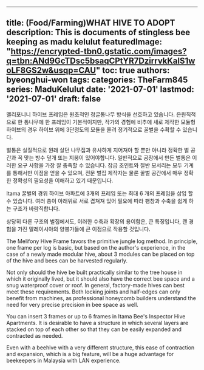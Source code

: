 
---
title: (Food/Farming)WHAT HIVE TO ADOPT
description: This is documents of stingless bee keeping as madu kelulut
featuredImage: "https://encrypted-tbn0.gstatic.com/images?q=tbn:ANd9GcTDsc5bsaqCPtYR7DzirrvkKalS1woLF8GS2w&usqp=CAU"
toc: true
authors: byeonghui-won
tags:
categories: TheFarm845
series: MaduKelulut
date: '2021-07-01'
lastmod: '2021-07-01'
draft: false
---


멜리포니니 하이브 프레임은 원초적인 정글통나무 방식을 선호하고 있습니다. 은원칙적으로 한 통나무에 한 프레임이 기본적이지만, 작가의 경험에 비추에 새로 제작한 모듈형 하이브의 경우 하이브 위에 3단정도의 모듈을 올려 정기적으로 꿀벌을 수확할 수 있습니다. 

벌통은 실질적으로 원래 살던 나무집과 유사하게 지어져야 할 뿐만 아니라 정확한 벌 공간과 꼭 맞는 방수 덮개 또는 지붕이 있어야합니다. 일반적으로 공장에서 만든 벌통은 이러한 요구 사항을 가장 잘 충족할 수 있습니다.  잠금 조인트와 절반 모서리는 모두 기계를 통해서만 이점을 얻을 수 있으며, 전문 벌집 제작자는 물론 꿀벌 공간에서 매우 정확한 정확성의 필요성을 이해하고 있기 때문입니다. 

Itama 꿀벌의 경위 하이브 아파트에 3개의 프레임 또는 최대 6 개의 프레임을 삽입 할 수 있습니다. 여러 층이 아래위로 서로 겹쳐져 있어 필요에 따라 팽창과 수축을 쉽게 하는 구조가 바람직합니다.

상당히 다른 구조의 벌집에서도, 이러한 수축과 확장의 용이함은, 큰 특징입니다, 랜 경험을 가진 말레이시아의 양봉가들에 큰 이점으로 작용할 것입니다.

The Melifony Hive Frame favors the primitive jungle log method. In principle, one frame per log is basic, but based on the author's experience, in the case of a newly made modular hive, about 3 modules can be placed on top of the hive and bees can be harvested regularly.

Not only should the hive be built practically similar to the tree house in which it originally lived, but it should also have the correct bee space and a snug waterproof cover or roof. In general, factory-made hives can best meet these requirements. Both locking joints and half-edges can only benefit from machines, as professional honeycomb builders understand the need for very precise precision in bee space as well.

You can insert 3 frames or up to 6 frames in Itama Bee's Inspector Hive Apartments. It is desirable to have a structure in which several layers are stacked on top of each other so that they can be easily expanded and contracted as needed.

Even with a beehive with a very different structure, this ease of contraction and expansion, which is a big feature, will be a huge advantage for beekeepers in Malaysia with LAN experience.
